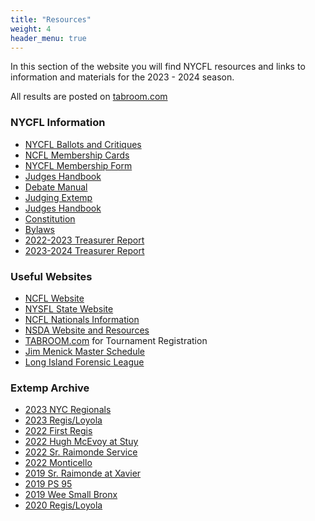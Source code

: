 ```yaml
---
title: "Resources"
weight: 4
header_menu: true
---
```


In this section of the website you will find NYCFL resources and links to information and materials for the 2023 - 2024 season.  

All results are posted on
[tabroom.com](https://www.tabroom.com)

### NYCFL Information
* [NYCFL Ballots and Critiques](documents/newballots.pdf)
* [NCFL Membership Cards](documents/NCFLMembershipFormForm24.pdf)
* [NYCFL Membership Form](documents/nycfldatacard24form.pdf)
* [Judges Handbook](judgeman.pdf)
* [Debate Manual](documents/NYCFL%20Guide%20to%20Judging%20Debate%20Events.pdf)
* [Judging Extemp](Judging%20extemp.pdf)
* [Judges Handbook](judgeman.pdf)
* [Constitution](documents/nycflconstitution2018.pdf)
* [Bylaws](documents/nycflbylaws2016.pdf)
* [2022-2023 Treasurer Report](documents/NYCFL_Treasurer_Report_2022-2023_Final.pdf)
* [2023-2024 Treasurer Report](documents/New%20York%20Catholic%20Forensic%20League_Treasurer's%20Report%202023-2024%20Final.pdf)
### Useful Websites

* [NCFL Website](https://ncfl.org)
* [NYSFL State Website](https://nysfl.org)
* [NCFL Nationals Information](https://ncflnationals.org)
* [NSDA Website and Resources](https://speechanddebate.org)
* [TABROOM.com](https://www.tabroom.com) for Tournament Registration
* [Jim Menick Master Schedule](http://www.jimmenick.com/henhud/sked.html)
* [Long Island Forensic League](https://www.lifa.org)

### Extemp Archive

* [2023 NYC Regionals](extemp/2023_nysfl_regionals.pdf)
* [2023 Regis/Loyola](extemp/2023_Regis-Loyola.pdf)
* [2022 First Regis](extemp/2022_first_regis.pdf)
* [2022 Hugh McEvoy at Stuy](extemp/2022_hughextemp.pdf)
* [2022 Sr. Raimonde Service](extemp/2022_SrRaimonde.pdf)
* [2022 Monticello](extemp/2022_monticello.pdf)
* [2019 Sr. Raimonde at Xavier](extemp/xavierextemp.pdf)
* [2019 PS 95](extemp/95extemp.pdf)
* [2019 Wee Small Bronx](extemp/bronxextemp.pdf)
* [2020 Regis/Loyola](extemp/regloyextemp.pdf)
